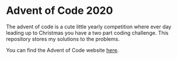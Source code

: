 # Advent of Code 2020

The advent of code is a cute little yearly competition where ever day leading up to Christmas you have a two part coding challenge.
This repository stores my solutions to the problems.

You can find the Advent of Code website [here](https://adventofcode.com/2020).
